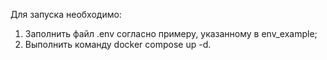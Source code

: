 Для запуска необходимо:

1. Заполнить файл .env согласно примеру, указанному в env_example;
2. Выполнить команду docker compose up -d.
